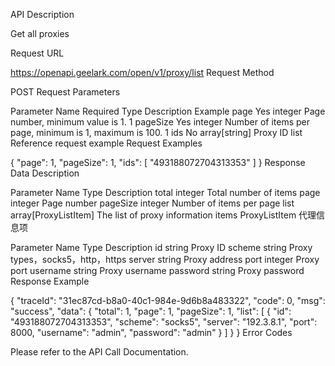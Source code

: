 API Description

Get all proxies

Request URL

https://openapi.geelark.com/open/v1/proxy/list
Request Method

POST
Request Parameters

Parameter Name	Required	Type	Description	Example
page	Yes	integer	Page number, minimum value is 1.	1
pageSize	Yes	integer	Number of items per page, minimum is 1, maximum is 100.	1
ids	No	array[string]	Proxy ID list	Reference request example
Request Examples

{
    "page": 1,
    "pageSize": 1,
    "ids": [
        "493188072704313353"
    ]
}
Response Data Description

Parameter Name	Type	Description
total	integer	Total number of items
page	integer	Page number
pageSize	integer	Number of items per page
list	array[ProxyListItem]	The list of proxy information items
ProxyListItem 代理信息项

Parameter Name	Type	Description
id	string	Proxy ID
scheme	string	Proxy types，socks5，http，https
server	string	Proxy address
port	integer	Proxy port
username	string	Proxy username
password	string	Proxy password
Response Example

{
    "traceId": "31ec87cd-b8a0-40c1-984e-9d6b8a483322",
    "code": 0,
    "msg": "success",
    "data": {
        "total": 1,
        "page": 1,
        "pageSize": 1,
        "list": [
            {
                "id": "493188072704313353",
                "scheme": "socks5",
                "server": "192.3.8.1",
                "port": 8000,
                "username": "admin",
                "password": "admin"
            }
        ]
    }
}
Error Codes

Please refer to the API Call Documentation.
